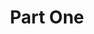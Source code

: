 ---
title: "Part One"
cover:
    image: "images/title.png" # image path/url
    alt: "<alt text>" # alt text
    caption: "<text>" # display caption under cover
    relative: false # when using page bundles set this to true
---